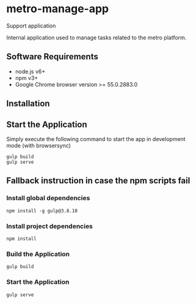 # metro-manage-app
Support application

Internal application used to manage tasks related to the metro platform.

## Software Requirements

- node.js v6+
- npm v3+
- Google Chrome browser version >= 55.0.2883.0

## Installation

## Start the Application

Simply execute the following command to start the app in development mode (with browsersync)
```
gulp build
gulp serve
```

## Fallback instruction in case the npm scripts fail

### Install global dependencies

```npm install -g gulp@3.8.10```

### Install project dependencies

```
npm install
```
### Build the Application

```gulp build```

### Start the Application

```gulp serve```
